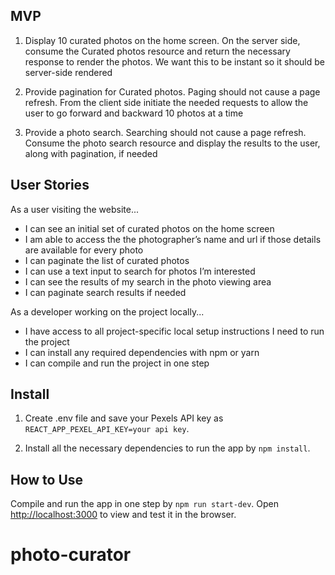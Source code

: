 ## MVP
1. Display 10 curated photos on the home screen. On the server side, consume the Curated photos resource and return the necessary response to render the photos. We want this to be instant so it should be server-side rendered

2. Provide pagination for Curated photos. Paging should not cause a page refresh. From the client side initiate the needed requests to allow the user to go forward and backward 10 photos at a time

3. Provide a photo search. Searching should not cause a page refresh. Consume the photo search resource and display the results to the user, along with pagination, if needed

## User Stories

As a user visiting the website...
- I can see an initial set of curated photos on the home screen
- I am able to access the the photographer’s name and url if those details are available for every photo
- I can paginate the list of curated photos
- I can use a text input to search for photos I’m interested
- I can see the results of my search in the photo viewing area
- I can paginate search results if needed

As a developer working on the project locally...
- I have access to all project-specific local setup instructions I need to run the project
- I can install any required dependencies with npm or yarn
- I can compile and run the project in one step

## Install

1. Create .env file and save your Pexels API key as `REACT_APP_PEXEL_API_KEY=your api key`. 

2. Install all the necessary dependencies to run the app by `npm install`. 

## How to Use

Compile and run the app in one step by `npm run start-dev`. Open [http://localhost:3000](http://localhost:3000) to view and test it in the browser.

# photo-curator

